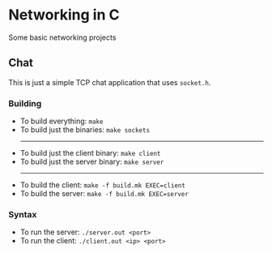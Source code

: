 # Networking in C
Some basic networking projects

## Chat
This is just a simple TCP chat application that uses `socket.h`.

### Building
 * To build everything: `make`
 * To build just the binaries: `make sockets`<hr>
 * To build just the client binary: `make client`
 * To build just the server binary: `make server`<hr>
 * To build the client: `make -f build.mk EXEC=client`
 * To build the server: `make -f build.mk EXEC=server`

### Syntax
 * To run the server: `./server.out <port>`
 * To run the client: `./client.out <ip> <port>`
